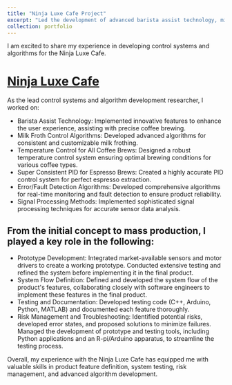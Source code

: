 ```yaml
---
title: "Ninja Luxe Cafe Project"
excerpt: "Led the development of advanced barista assist technology, milk froth control algorithms, and temperature control systems for the Ninja Luxe Cafe series.<br/><img src='/images/coffee.png' width='550' height='600'>"
collection: portfolio
---
```


I am excited to share my experience in developing control systems and algorithms for the Ninja Luxe Cafe. 

[Ninja Luxe Cafe](https://www.ninjakitchen.com/products/ninja-luxe-cafe-premier-series-zidES601)
======
As the lead control systems and algorithm development researcher, I worked on:

* Barista Assist Technology: Implemented innovative features to enhance the user experience, assisting with precise coffee brewing.
* Milk Froth Control Algorithms: Developed advanced algorithms for consistent and customizable milk frothing.
* Temperature Control for All Coffee Brews: Designed a robust temperature control system ensuring optimal brewing conditions for various coffee types.
* Super Consistent PID for Espresso Brews: Created a highly accurate PID control system for perfect espresso extraction.
* Error/Fault Detection Algorithms: Developed comprehensive algorithms for real-time monitoring and fault detection to ensure product reliability.
* Signal Processing Methods: Implemented sophisticated signal processing techniques for accurate sensor data analysis.

From the initial concept to mass production, I played a key role in the following:
------

* Prototype Development: Integrated market-available sensors and motor drivers to create a working prototype. Conducted extensive testing and refined the system before implementing it in the final product.
* System Flow Definition: Defined and developed the system flow of the product's features, collaborating closely with software engineers to implement these features in the final product.
* Testing and Documentation: Developed testing code (C++, Arduino, Python, MATLAB) and documented each feature thoroughly.
* Risk Management and Troubleshooting: Identified potential risks, developed error states, and proposed solutions to minimize failures. Managed the development of prototype and testing tools, including Python applications and an R-pi/Arduino apparatus, to streamline the testing process.

Overall, my experience with the Ninja Luxe Cafe has equipped me with valuable skills in product feature definition, system testing, risk management, and advanced algorithm development.

